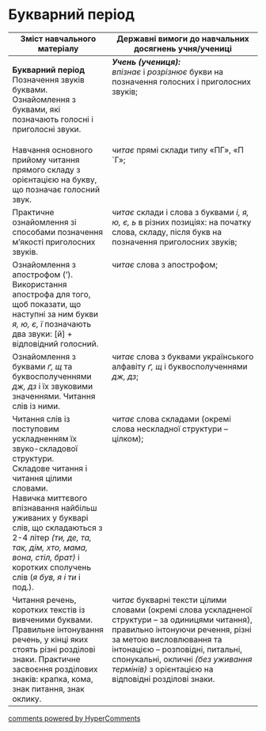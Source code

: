 <div id="hypercomments_widget" class="js-hypercomments-widget invisible"></div>

# Букварний період

<table>
  <tr>
    <td width="40%" align="center"><b>Зміст навчального матеріалу</b></td>
    <td width="60%" align="center"><b>Державні вимоги до навчальних досягнень учня/учениці</b></td>
  </tr>
<tbody>
  <tr>
    <td width="40%" style="vertical-align:top !important;">
    <p><b>Букварний період</b><br>
Позначення звуків буквами. Ознайомлення з буквами, які позначають голосні і приголосні звуки. <br></td>
    <td width="60%" style="vertical-align:top !important;">
<i><b>Учень (учениця):</b></i><br>
<i>впізнає</i> і <i>розрізнює</i> букви на позначення голосних і приголосних звуків;</td>
  </tr>
  <tr>
    <td width="40%" style="vertical-align:top !important;">
    Навчання основного прийому читання прямого складу з орієнтацією на букву, що позначає голосний звук.</td>
    <td width="60%" style="vertical-align:top !important;">
<i>читає</i> прямі склади типу «ПГ», «П´Г»;</td>
  </tr>
  <tr>
    <td width="40%" style="vertical-align:top !important;">
Практичне ознайомлення зі способами позначення м’якості приголосних звуків.</td>
    <td width="60%" style="vertical-align:top !important;">
<i>читає</i> склади і слова з буквами <i>і, я, ю, є, ь</i> в різних позиціях: на початку слова, складу, після букв на позначення приголосних звуків;</td>
  </tr>
  <tr>
    <td width="40%" style="vertical-align:top !important;">
Ознайомлення з апострофом (’). Використання апострофа для того, щоб показати, що наступні за ним букви <i>я, ю, є, ї</i> позначають два звуки: [й] + відповідний голосний.</td>
    <td width="60%" style="vertical-align:top !important;">
<i>читає</i> слова з апострофом;</td>
  </tr>
  <tr>
    <td width="40%" style="vertical-align:top !important;">
Ознайомлення з буквами <i>ґ, щ</i> та буквосполученнями <i>дж, дз</i> і їх звуковими значеннями. Читання слів із ними.</td>
    <td width="60%" style="vertical-align:top !important;">
<i>читає</i> слова з буквами українського алфавіту <i>ґ, щ</i> і буквосполученнями <i>дж, дз</i>;</td>
  </tr>
  <tr>
    <td width="40%" style="vertical-align:top !important;">
Читання слів із поступовим ускладненням їх звуко-складової структури.<br>
Складове читання і читання цілими словами.<br>
Навичка миттєвого впізнавання найбільш уживаних у букварі слів, що складаються з 2-4 літер <i>(ти, де, та, так, дім, хто, мама, вона, стіл, брат)</i> і коротких сполучень слів (<i>я був, я і ти</i> і под.).<br></td>
    <td width="60%" style="vertical-align:top !important;">
<i>читає</i> слова складами (окремі слова нескладної структури – цілком);</td>
  </tr>
  <tr>
    <td width="40%" style="vertical-align:top !important;">
Читання речень, коротких текстів із вивченими буквами. Правильне інтонування речень, у кінці яких стоять різні розділові знаки. Практичне засвоєння розділових знаків: крапка, кома, знак питання, знак оклику.</td>
    <td width="60%" style="vertical-align:top !important;">
<i>читає</i>  букварні тексти цілими словами (окремі слова ускладненої структури – за одиницями читання), правильно інтонуючи речення, різні за метою висловлювання та інтонацією – розповідні, питальні, спонукальні, окличні <i>(без уживання термінів)</i> з орієнтацією на відповідні розділові знаки.</td>
  </tr>
</tbody>
</table>

<div class="js-hypercomments-container">
<a href="http://hypercomments.com" class="hc-link" title="comments widget">comments powered by HyperComments</a>
</div>